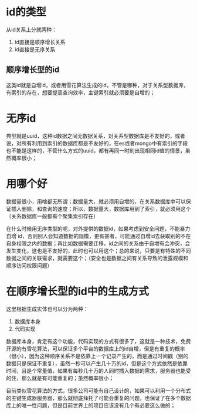 # id的类型

从id关系上分就两种：

1. id直接是顺序增长关系
2. id直接是无序关系

## 顺序增长型的id

这类id就是自增id，或者用雪花算法生成的id，不管是哪种，对于关系型数据库，有索引的存在，想要提高查询效率，主键索引就必须要是自增的；

# 无序id

典型就是uuid，这种id数据之间无数据关系，对关系型数据库是不友好的，或者说，对所有利用到索引的数据库都是不友好的，在es或者mongo中有索引的字段也不能是这样的，不管什么方式的uuid，都有再同一时刻出现相同id值的情景，虽然概率很小；

# 用哪个好

数据量很小，用啥都无所谓；数据量大，就必须用自增的，在关系数据库中可以保证插入删除，和查询的速度；所以，数据量大，数据库用到了索引，就必须用这个（关系数据库一般都有个聚集索引存在）

在什么时候用无序类型的呢，对外提供的数据id，如果考虑到安全问题，不能暴力自增 id，否则别人会知道数据的规模，更有甚者，可能通过自增id去获取别的不在自身权限之内的数据；再比如数据需要迁移，id之间的关系由于自增有会冲突，会发生变化，这也是不友好的，此时也可以用这个；总的来说，只要是有特殊的不同数据之间的关联需求，就需要这个；（安全也是数据之间有关系导致的泄露规模和顺序访问权限问题）



# 在顺序增长型的id中的生成方式

这里根据生成实体也可以分为两种：

1. 数据库本身
2. 代码实现

数据库本身，肯定有这个功能，代码实现的方式有很多了，这就是一种技术，免费开源的有雪花算法，可以保证多个平台的数据库上的id自增，但是有重复的概率（很小），因为这种顺序关系不是依靠上一个记录产生的，而是通过时间戳（别的数据只是保证不重复），虽然一秒可以产生几十万的id，但是这个方式依然是依靠时间，且是个常量值，如果有每秒几十万的人同时插入数据的需求，服务器也能受的住，那么就是有可能重复的；虽然概率很小；

目前类似雪花算法的方式，很多公司可能有自己设计的，如果可以利用一个分布式的主键生成器服务器，那么就彻底拜托了可能会重复的问题，也保证了在多个数据库上的唯一性问题，但是目前世界上的项目应该没有几个有必要这么做的；

